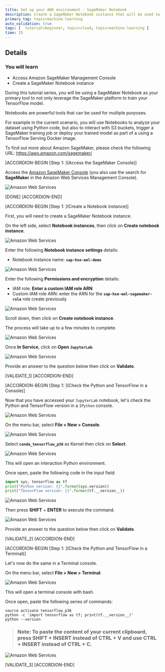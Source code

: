 ```yaml
---
title: Set up your AWS environment - SageMaker Notebook
description: Create a SageMaker Notebook instance that will be used to complete this tutorial series.
primary_tag: topic>machine-learning
auto_validation: true
tags: [  tutorial>beginner, topic>cloud, topic>machine-learning ]
time: 15
---
```


## Details
### You will learn  
  - Access Amazon SageMaker Management Console
  - Create a SageMaker Notebook instance

During this tutorial series, you will be using a SageMaker Notebook as your primary tool to not only leverage the SageMaker platform to train your TensorFlow model.

Notebooks are powerful tools that can be used for multiple purposes.

For example in the current scenario, you will use Notebooks to analyze your dataset using Python code, but also to interact with S3 buckets, trigger a SageMaker training job or deploy your trained model as part of a using a TensorFlow Serving Docker image.

To find out more about Amazon SageMaker, please check the following URL: <https://aws.amazon.com/sagemaker/>

[ACCORDION-BEGIN [Step 1: ](Access the SageMaker Console)]

Access the <a href="https://console.aws.amazon.com/sagemaker" target="&#95;blank">Amazon SageMaker Console</a> (you also use the search for **SageMaker** in the Amazon Web Services Management Console).

![Amazon Web Services](sagemaker-01.png)

[DONE]
[ACCORDION-END]

[ACCORDION-BEGIN [Step 1: ](Create a Notebook instance)]

First, you will need to create a SageMaker Notebook instance.

On the left side, select **Notebook instances**, then click on **Create notebook instance**.

![Amazon Web Services](sagemaker-02.png)

Enter the following **Notebook instance settings** details:

 - Notebook instance name: **`sap-hxe-eml-demo`**

![Amazon Web Services](sagemaker-03-0.png)

Enter the following **Permissions and encryption** details:

 - IAM role: **Enter a custom IAM role ARN**
 - Custom IAM role ARN: enter the ARN for the **`sap-hxe-eml-sagemaker-role`** role create previously

![Amazon Web Services](sagemaker-03-1.png)

Scroll down, then click on **Create notebook instance**.

The process will take up to a few minutes to complete.

![Amazon Web Services](sagemaker-04.png)

Once **In Service**, click on **Open `JupyterLab`**.

![Amazon Web Services](sagemaker-05.png)

Provide an answer to the question below then click on **Validate**.

[VALIDATE_1]
[ACCORDION-END]

[ACCORDION-BEGIN [Step 1: ](Check the Python and TensorFlow in a Console)]

Now that you have accessed your `JupyterLab` notebook, let's check the Python and TensorFlow version in a `IPython` console.

![Amazon Web Services](sagemaker-06.png)

On the menu bar, select **File > New > Console**.

![Amazon Web Services](sagemaker-07.png)

Select **`conda_tensorflow_p36`** as Kernel then click on **Select**.

![Amazon Web Services](sagemaker-08.png)

This will open an interaction Python environment.

Once open, paste the following code in the input field:

```Python
import sys, tensorflow as tf
print("Python version: {}".format(sys.version))
print("TensorFlow version: {}".format(tf.__version__))
```

![Amazon Web Services](sagemaker-09.png)

Then press **SHIFT** + **ENTER** to execute the command.

![Amazon Web Services](sagemaker-10.png)

Provide an answer to the question below then click on **Validate**.

[VALIDATE_2]
[ACCORDION-END]

[ACCORDION-BEGIN [Step 1: ](Check the Python and TensorFlow in a Terminal)]

Let's now do the same in a Terminal console.

On the menu bar, select **File > New > Terminal**.

![Amazon Web Services](sagemaker-07.png)

This will open a terminal console with bash.

Once open, paste the following series of commands:

```shell
source activate tensorflow_p36
python -c 'import tensorflow as tf; print(tf.__version__)'
python --version
```

> ### **Note:** To paste the content of your current clipboard, press **SHIFT** + **INSERT** instead of CTRL + V and use **CTRL** + **INSERT** instead of CTRL + C.

![Amazon Web Services](sagemaker-11.png)

[VALIDATE_3]
[ACCORDION-END]
